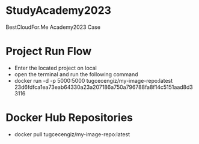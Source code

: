 # StudyAcademy2023
BestCloudFor.Me Academy2023 Case

# Project Run Flow
* Enter the located project on local
* open the terminal and run the following command
* docker run -d -p 5000:5000 tugcecengiz/my-image-repo:latest
23d6fdfca1ea73eab64330a23a207186a750a796788fa8f14c5151aad8d33116

# Docker Hub Repositories
* docker pull tugcecengiz/my-image-repo:latest
